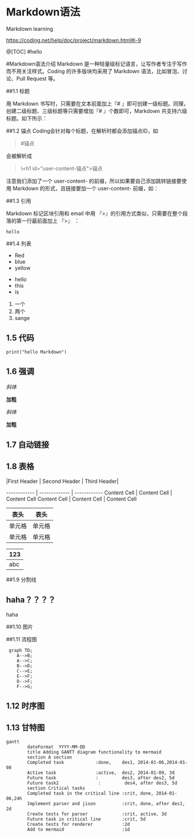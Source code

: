 # Markdown语法
Markdown learning

https://coding.net/help/doc/project/markdown.html#i-9

@[TOC]
#hello


#Markdown语法介绍
Markdown 是一种轻量级标记语言，让写作者专注于写作而不用关注样式。Coding 的许多版块均采用了 Markdown 语法，比如冒泡、讨论、Pull Request 等。

##1.1 标题

用 Markdown 书写时，只需要在文本前面加上『# 』即可创建一级标题。同理，创建二级标题、三级标题等只需要增加『# 』个数即可，Markdown 共支持六级标题。如下所示：



[comment]: 可以用专一符号\插入特殊符号，如#


##1.2 锚点
Coding会针对每个标题，在解析时都会添加锚点ID，如
> \#锚点

会被解析成
>\\\<h1 id="user-content-锚点">锚点</h1>

注意我们添加了一个 user-content- 的前缀，所以如果要自己添加跳转链接要使用 Markdown 的形式，且链接要加一个 user-content- 前缀，如：



##1.3 引用

Markdown 标记区块引用和 email 中用 『>』的引用方式类似，只需要在整个段落的第一行最前面加上 『>』 ：

    hello


##1.4 列表

- Red
- blue
- yellow

* hello
* this
* is

1. 一个
2. 两个
3. sange

## 1.5 代码



```
print("hello Markdown")
```



## 1.6 强调

*斜体*

**加粗**

_斜体_

__加粗__



## 1.7 自动链接



## 1.8 表格

|First Header | Second Header | Third Header|

------------ | ------------- | ------------
Content Cell | Content Cell  | Content Cell
Content Cell | Content Cell  | Content Cell

|  表头   | 表头  |
|  ----  | ----  |
| 单元格  | 单元格 |
| 单元格  | 单元格 |

| 123 |
|----|
|abc|


##1.9 分割线

haha？？？？
---
haha



##1.10 图片





##1.11 流程图

```graph
 graph TD;
    A-->B;
    A-->C;
    B-->D;
    C-->E;
    E-->F;
    D-->F;
    F-->G;
```





## 1.12 时序图




## 1.13 甘特图

```graph
gantt
        dateFormat  YYYY-MM-DD
        title Adding GANTT diagram functionality to mermaid
        section A section
        Completed task            :done,    des1, 2014-01-06,2014-01-08
        Active task               :active,  des2, 2014-01-09, 3d
        Future task               :         des3, after des2, 5d
        Future task2               :         des4, after des3, 5d
        section Critical tasks
        Completed task in the critical line :crit, done, 2014-01-06,24h
        Implement parser and jison          :crit, done, after des1, 2d
        Create tests for parser             :crit, active, 3d
        Future task in critical line        :crit, 5d
        Create tests for renderer           :2d
        Add to mermaid                      :1d
```

